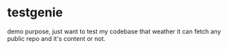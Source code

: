 # testgenie
demo purpose, just want to test my codebase that weather it can fetch any public repo and it's content or not.

